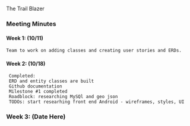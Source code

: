 The Trail Blazer 

### Meeting Minutes 
#### Week 1: (10/11)
   
    Team to work on adding classes and creating user stories and ERDs.  
    
#### Week 2: (10/18)

     Completed: 
     ERD and entity classes are built 
     Github documentation 
     Milestone #1 completed 
     Roadblock: researching MySQl and geo json
     TODOs: start researhing front end Android - wireframes, styles, UI
       
 ### Week 3: (Date Here)
 
    



